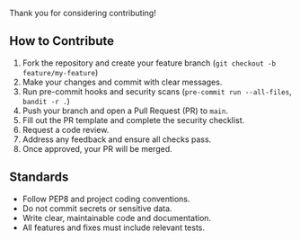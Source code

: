 Thank you for considering contributing!

## How to Contribute

1. Fork the repository and create your feature branch (`git checkout -b feature/my-feature`)
2. Make your changes and commit with clear messages.
3. Run pre-commit hooks and security scans (`pre-commit run --all-files`, `bandit -r .`)
4. Push your branch and open a Pull Request (PR) to `main`.
5. Fill out the PR template and complete the security checklist.
6. Request a code review.
7. Address any feedback and ensure all checks pass.
8. Once approved, your PR will be merged.

## Standards

- Follow PEP8 and project coding conventions.
- Do not commit secrets or sensitive data.
- Write clear, maintainable code and documentation.
- All features and fixes must include relevant tests.
